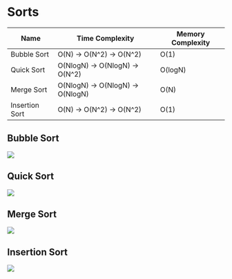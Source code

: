 # Sorts
| Name | Time Complexity| Memory Complexity |
|------|----------------|-------------------|
| Bubble Sort | O(N) -> O(N^2) -> O(N^2) | O(1) |
| Quick Sort | O(NlogN) -> O(NlogN) -> O(N^2) | O(logN) |
| Merge Sort | O(NlogN) -> O(NlogN) -> O(NlogN) | O(N) |
| Insertion Sort | O(N) -> O(N^2) -> O(N^2) | O(1) |


## Bubble Sort
![](https://upload.wikimedia.org/wikipedia/commons/thumb/5/54/Sorting_bubblesort_anim.gif/250px-Sorting_bubblesort_anim.gif)

## Quick Sort
![](https://upload.wikimedia.org/wikipedia/commons/6/6a/Sorting_quicksort_anim.gif)

## Merge Sort
![](https://media.proglib.io/wp-uploads/-000//1/596b722dc99d1_3qHz285.gif)

## Insertion Sort
![](https://media.proglib.io/wp-uploads/-000//1/596b723189cb1_Zmjm3wv.gif)

